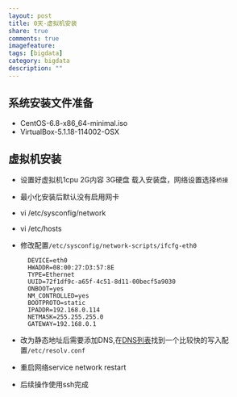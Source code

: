 ```yaml
---
layout: post
title: 0天-虚拟机安装
share: true
comments: true
imagefeature:
tags: [bigdata]
category: bigdata
description: ""
---
```




<!--more-->

## 系统安装文件准备

* CentOS-6.8-x86_64-minimal.iso
* VirtualBox-5.1.18-114002-OSX

## 虚拟机安装

* 设置好虚拟机1cpu 2G内容  3G硬盘 载入安装盘，网络设置选择`桥接`
* 最小化安装后默认没有启用网卡
* vi /etc/sysconfig/network
* vi /etc/hosts
* 修改配置`/etc/sysconfig/network-scripts/ifcfg-eth0`


		DEVICE=eth0
		HWADDR=08:00:27:D3:57:8E
		TYPE=Ethernet
		UUID=72f1df9c-a65f-4c51-8d11-00becf5a9030
		ONBOOT=yes
		NM_CONTROLLED=yes
		BOOTPROTO=static
		IPADDR=192.168.0.114
		NETMASK=255.255.255.0
		GATEWAY=192.168.0.1
		
* 改为静态地址后需要添加DNS,在[DNS列表](http://www.ip.cn/dns.html)找到一个比较快的写入配置`/etc/resolv.conf `
* 重启网络service network restart
* 后续操作使用ssh完成





